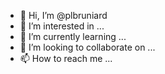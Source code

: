 - 👋 Hi, I’m @plbruniard
- 👀 I’m interested in ...
- 🌱 I’m currently learning ...
- 💞️ I’m looking to collaborate on ...
- 📫 How to reach me ...

<!---
plbruniard/plbruniard is a ✨ special ✨ repository because its `README.md` (this file) appears on your GitHub profile.
You can click the Preview link to take a look at your changes.
--->
